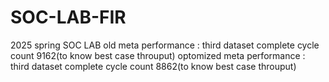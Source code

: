 # SOC-LAB-FIR
2025 spring SOC LAB
old meta performance :       third dataset complete cycle count        9162(to know best case throuput)
optomized meta performance : third dataset complete cycle count        8862(to know best case throuput)
